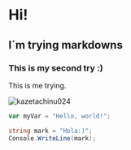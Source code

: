 # Hi! 
## I´m trying markdowns
### This is my second try :)

This is me trying.


![kazetachinu024](https://github.com/user-attachments/assets/fd975799-1543-4e90-b500-3b39d789bb07)

``` javascript
var myVar = "Hello, world!";
```
``` C#
string mark = "Hola:)";
Console.WriteLine(mark);
```
